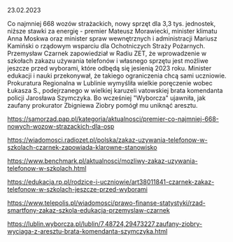 23.02.2023

Co najmniej 668 wozów strażackich, nowy sprzęt dla 3,3 tys. jednostek, niższe stawki za energię - premier Mateusz Morawiecki, minister klimatu Anna Moskwa oraz minister spraw wewnętrznych i administracji Mariusz Kamiński o rządowym wsparciu dla Ochotniczych Straży Pożarnych. Przemysław Czarnek zapowiedział w Radiu ZET, że wprowadzenie w szkołach zakazu używania telefonów i własnego sprzętu jest możliwe jeszcze przed wyborami, które odbędą się jesienią 2023 roku. Minister edukacji i nauki przekonywał, że takiego ograniczenia chcą sami uczniowie. Prokuratura Regionalna w Lublinie wymyśliła wielkie poręczenie wobec Łukasza S., podejrzanego w wielkiej karuzeli vatowskiej brata komendanta policji Jarosława Szymczyka. Bo wcześniej "Wyborcza" ujawniła, jak zaufany prokurator Zbigniewa Ziobry pomógł mu uniknąć aresztu.

https://samorzad.pap.pl/kategoria/aktualnosci/premier-co-najmniej-668-nowych-wozow-strazackich-dla-osp

https://wiadomosci.radiozet.pl/polska/zakaz-uzywania-telefonow-w-szkolach-czarnek-zapowiada-klarowne-stanowisko

https://www.benchmark.pl/aktualnosci/mozliwy-zakaz-uzywania-telefonow-w-szkolach.html

https://edukacja.rp.pl/rodzice-i-uczniowie/art38011841-czarnek-zakaz-telefonow-w-szkolach-jeszcze-przed-wyborami

https://www.telepolis.pl/wiadomosci/prawo-finanse-statystyki/rzad-smartfony-zakaz-szkola-edukacja-przemyslaw-czarnek

https://lublin.wyborcza.pl/lublin/7,48724,29473227,zaufany-ziobry-wyciaga-z-aresztu-brata-komendanta-szymczyka.html